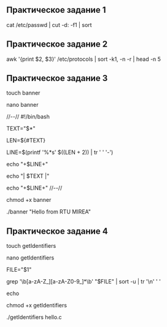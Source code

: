 Практическое задание 1
----------------------------

cat /etc/passwd | cut -d: -f1 | sort

Практическое задание 2
----------------------------

awk '{print $2, $3}' /etc/protocols | sort -k1, -n -r | head -n 5

Практическое задание 3
----------------------------

touch banner

nano banner

//--//
#!/bin/bash

TEXT="$*"

LEN=${#TEXT}

LINE=$(printf '%*s' $((LEN + 2)) | tr ' ' '-')

echo "+$LINE+"

echo "| $TEXT |"

echo "+$LINE+"
//--//

chmod +x banner

./banner "Hello from RTU MIREA"

Практическое задание 4
----------------------------

touch getIdentifiers

nano getIdentifiers

FILE="$1"

grep '\b[a-zA-Z_][a-zA-Z0-9_]*\b' "$FILE" | sort -u | tr '\n' ' '

echo

chmod +x getIdentifiers

./getIdentifiers hello.c
